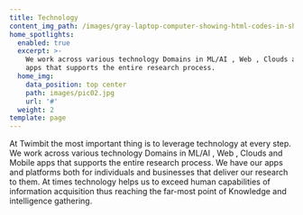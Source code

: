```yaml
---
title: Technology
content_img_path: /images/gray-laptop-computer-showing-html-codes-in-shallow-focus-160107.jpg
home_spotlights:
  enabled: true
  excerpt: >-
    We work across various technology Domains in ML/AI , Web , Clouds and Mobile
    apps that supports the entire research process.
  home_img:
    data_position: top center
    path: images/pic02.jpg
    url: '#'
  weight: 2
template: page
---
```

At Twimbit the most important thing is to leverage technology at every step. We work across various technology Domains in ML/AI , Web , Clouds and Mobile apps that supports the entire research process. We have our apps and platforms both for individuals and businesses that deliver our research to them. At times technology helps us to exceed human capabilities of information acquisition thus reaching the far-most point of Knowledge and intelligence gathering.
